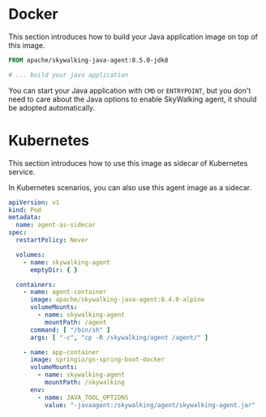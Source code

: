 # Docker

This section introduces how to build your Java application image on top of this image.

```dockerfile
FROM apache/skywalking-java-agent:8.5.0-jdk8

# ... build your java application
```

You can start your Java application with `CMD` or `ENTRYPOINT`, but you don't need to care about the Java options to
enable SkyWalking agent, it should be adopted automatically.

# Kubernetes

This section introduces how to use this image as sidecar of Kubernetes service.

In Kubernetes scenarios, you can also use this agent image as a sidecar.

```yaml
apiVersion: v1
kind: Pod
metadata:
  name: agent-as-sidecar
spec:
  restartPolicy: Never

  volumes:
    - name: skywalking-agent
      emptyDir: { }

  containers:
    - name: agent-container
      image: apache/skywalking-java-agent:8.4.0-alpine
      volumeMounts:
        - name: skywalking-agent
          mountPath: /agent
      command: [ "/bin/sh" ]
      args: [ "-c", "cp -R /skywalking/agent /agent/" ]

    - name: app-container
      image: springio/gs-spring-boot-docker
      volumeMounts:
        - name: skywalking-agent
          mountPath: /skywalking
      env:
        - name: JAVA_TOOL_OPTIONS
          value: "-javaagent:/skywalking/agent/skywalking-agent.jar"
```


